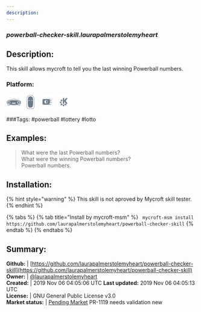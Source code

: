 ```yaml
---
description: 
---
```


### _powerball-checker-skill.laurapalmerstolemyheart_  
## Description:  
This skill allows mycroft to tell you the last winning Powerball numbers.  
### Platform:  
 ![Mark I](../.gitbook/assets/mark-1-icon.png)  ![Mark II](../.gitbook/assets/mark-2-icon.png)  ![Picroft](../.gitbook/assets/picroft-icon.png)  ![plasmoid](../.gitbook/assets/kde.png)   
  
###Tags: \#powerball \#lottery \#lotto   
## Examples:  
> What were the last Powerball numbers?  
> What were the winning Powerball numbers?  
> Powerball numbers.  
  
## Installation:  
{% hint style="warning" %}
This skill is not aproved by Mycroft skill tester.
{% endhint %}
    
{% tabs %}
{% tab title="Install by mycroft-msm" %}
``` mycroft-msm install https://github.com/laurapalmerstolemyheart/powerball-checker-skill```
{% endtab %}
  {% endtabs %}
    
## Summary:  
**Github:** | [https://github.com/laurapalmerstolemyheart/powerball-checker-skill](https://github.com/laurapalmerstolemyheart/powerball-checker-skill)  
**Owner:** | [@laurapalmerstolemyheart](https://github.com/laurapalmerstolemyheart)  
**Created:** | 2019 Nov 06 04:05:06 UTC  **Last updated:** 2019 Nov 06 04:05:13 UTC  
**License:** | GNU General Public License v3.0  
**Market status:** | [Pending Market](https://market.mycroft.ai/skill/) PR-1119 needs validation new  
